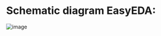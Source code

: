 # Schematic diagram EasyEDA:
![image](https://github.com/user-attachments/assets/8de02f5b-67c2-45a1-9a02-71c06be8a477)
